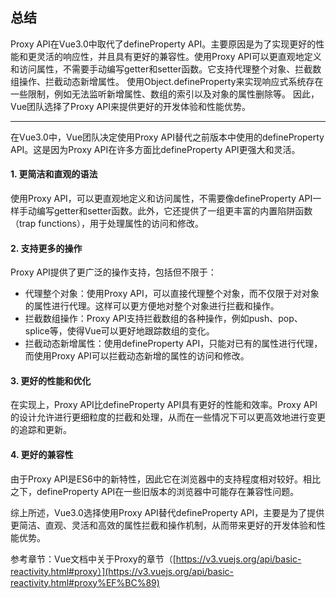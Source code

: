 ## 总结

Proxy API在Vue3.0中取代了defineProperty API。主要原因是为了实现更好的性能和更灵活的响应性，并且具有更好的兼容性。使用Proxy API可以更直观地定义和访问属性，不需要手动编写getter和setter函数。它支持代理整个对象、拦截数组操作、拦截动态新增属性。 
使用Object.defineProperty来实现响应式系统存在一些限制，例如无法监听新增属性、数组的索引以及对象的属性删除等。
因此，Vue团队选择了Proxy API来提供更好的开发体验和性能优势。

---

在Vue3.0中，Vue团队决定使用Proxy API替代之前版本中使用的defineProperty API。这是因为Proxy API在许多方面比defineProperty API更强大和灵活。

#### 1. 更简洁和直观的语法

使用Proxy API，可以更直观地定义和访问属性，不需要像defineProperty API一样手动编写getter和setter函数。此外，它还提供了一组更丰富的内置陷阱函数（trap functions），用于处理属性的访问和修改。

#### 2. 支持更多的操作

Proxy API提供了更广泛的操作支持，包括但不限于：

- 代理整个对象：使用Proxy API，可以直接代理整个对象，而不仅限于对对象的属性进行代理。这样可以更方便地对整个对象进行拦截和操作。
- 拦截数组操作：Proxy API支持拦截数组的各种操作，例如push、pop、splice等，使得Vue可以更好地跟踪数组的变化。
- 拦截动态新增属性：使用defineProperty API，只能对已有的属性进行代理，而使用Proxy API可以拦截动态新增的属性的访问和修改。

#### 3. 更好的性能和优化

在实现上，Proxy API比defineProperty API具有更好的性能和效率。Proxy API的设计允许进行更细粒度的拦截和处理，从而在一些情况下可以更高效地进行变更的追踪和更新。

#### 4. 更好的兼容性

由于Proxy API是ES6中的新特性，因此它在浏览器中的支持程度相对较好。相比之下，defineProperty API在一些旧版本的浏览器中可能存在兼容性问题。

综上所述，Vue3.0选择使用Proxy API替代defineProperty API，主要是为了提供更简洁、直观、灵活和高效的属性拦截和操作机制，从而带来更好的开发体验和性能优势。

参考章节：Vue文档中关于Proxy的章节（[https://v3.vuejs.org/api/basic-reactivity.html#proxy）](https://v3.vuejs.org/api/basic-reactivity.html#proxy%EF%BC%89)
